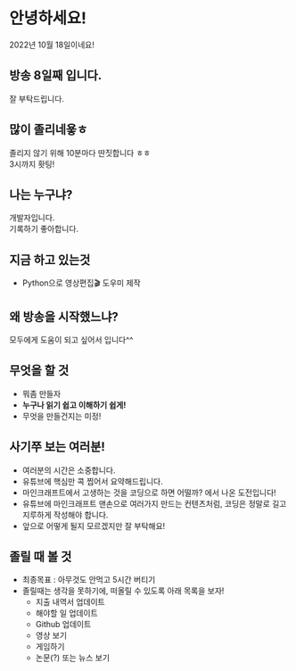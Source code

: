 
# 안녕하세요!
2022년 10월 18일이네요!
## 방송 8일째 입니다.
잘 부탁드립니다.
## 많이 졸리네욯ㅎ
졸리지 않기 위해 10분마다 딴짓합니다 ㅎㅎ  
3시까지 홧팅!
## 나는 누구냐?
개발자입니다.  
기록하기 좋아합니다.
## 지금 하고 있는것
- Python으로 영상편집🎬 도우미 제작
## 왜 방송을 시작했느냐?
모두에게 도움이 되고 싶어서 입니다^^
## 무엇을 할 것
- 뭐좀 만들자
- **누구나 읽기 쉽고 이해하기 쉽게!**
- 무엇을 만들건지는 미정!


## 사기쭈 보는 여러분!

- 여러분의 시간은 소중합니다.
- 유튜브에 핵심만 콕 찝어서 요약해드립니다.
- 마인크래프트에서 고생하는 것을 코딩으로 하면 어떨까? 에서 나온 도전입니다!
- 유튜브에 마인크래프트 맨손으로 여러가지 만드는 컨텐츠처럼, 코딩은 정말로 길고 지루하게 작성해야 합니다.
- 앞으로 어떻게 될지 모르겠지만 잘 부탁해요!

## 졸릴 때 볼 것

- 최종목표 : 아무것도 안먹고 5시간 버티기
- 졸릴때는 생각을 못하기에, 떠올릴 수 있도록 아래 목록을 보자!
  - 지출 내역서 업데이트
  - 해야할 일 업데이트
  - Github 업데이트
  - 영상 보기
  - 게임하기
  - 논문(?) 또는 뉴스 보기